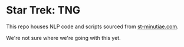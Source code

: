 # Star Trek: TNG

This repo houses NLP code and scripts sourced from [st-minutiae.com](https://www.st-minutiae.com/resources/scripts/#thenextgeneration).

We're not sure where we're going with this yet.